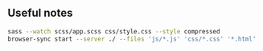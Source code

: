 ## Useful notes

```sh
sass --watch scss/app.scss css/style.css --style compressed
browser-sync start --server ./ --files 'js/*.js' 'css/*.css' '*.html'
```